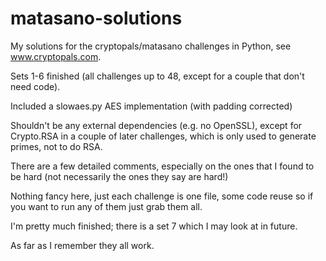 # matasano-solutions

My solutions for the cryptopals/matasano challenges in Python, see www.cryptopals.com.

Sets 1-6 finished (all challenges up to 48, except for a couple that don't need code).

Included a slowaes.py AES implementation (with padding corrected)

Shouldn't be any external dependencies (e.g. no OpenSSL), except for Crypto.RSA in a couple of later challenges, which is only used to generate primes, not to do RSA.

There are a few detailed comments, especially on the ones that I found to be hard (not necessarily the ones they say are hard!)

Nothing fancy here, just each challenge is one file, some code reuse so if you want to run any of them just grab them all.

I'm pretty much finished; there is a set 7 which I may look at in future.

As far as I remember they all work.
